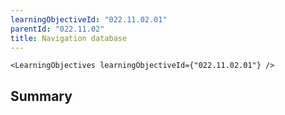 ```yaml
---
learningObjectiveId: "022.11.02.01"
parentId: "022.11.02"
title: Navigation database
---
```


```tsx eval
<LearningObjectives learningObjectiveId={"022.11.02.01"} />
```

## Summary
